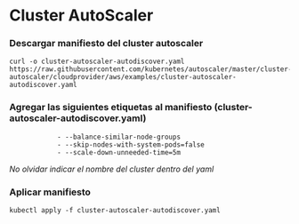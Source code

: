 # Cluster AutoScaler

### Descargar manifiesto del cluster autoscaler

```
curl -o cluster-autoscaler-autodiscover.yaml https://raw.githubusercontent.com/kubernetes/autoscaler/master/cluster-autoscaler/cloudprovider/aws/examples/cluster-autoscaler-autodiscover.yaml
```

### Agregar las siguientes etiquetas al manifiesto (cluster-autoscaler-autodiscover.yaml)

```
            - --balance-similar-node-groups
            - --skip-nodes-with-system-pods=false
            - --scale-down-unneeded-time=5m
```

_No olvidar indicar el nombre del cluster dentro del yaml_

### Aplicar manifiesto

```
kubectl apply -f cluster-autoscaler-autodiscover.yaml
```
